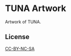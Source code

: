 # TUNA Artwork

Artwork of TUNA.

## License

[CC-BY-NC-SA](https://creativecommons.org/licenses/by-nc-sa/4.0/legalcode)
